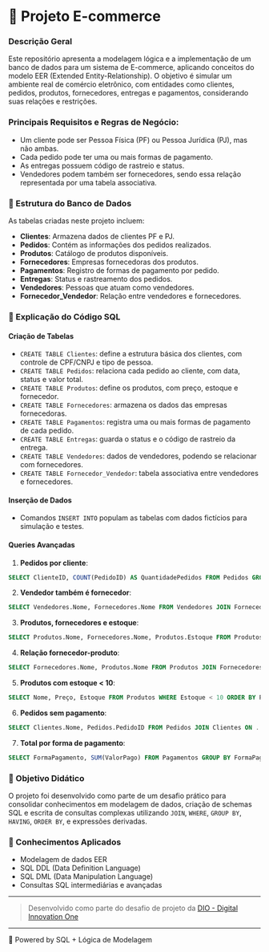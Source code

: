 # 🛒 Projeto E-commerce

### Descrição Geral

Este repositório apresenta a modelagem lógica e a implementação de um banco de dados para um sistema de E-commerce, aplicando conceitos do modelo EER (Extended Entity-Relationship). O objetivo é simular um ambiente real de comércio eletrônico, com entidades como clientes, pedidos, produtos, fornecedores, entregas e pagamentos, considerando suas relações e restrições.

### Principais Requisitos e Regras de Negócio:

* Um cliente pode ser Pessoa Física (PF) ou Pessoa Jurídica (PJ), mas não ambas.
* Cada pedido pode ter uma ou mais formas de pagamento.
* As entregas possuem código de rastreio e status.
* Vendedores podem também ser fornecedores, sendo essa relação representada por uma tabela associativa.

### 🔧 Estrutura do Banco de Dados

As tabelas criadas neste projeto incluem:

* **Clientes**: Armazena dados de clientes PF e PJ.
* **Pedidos**: Contém as informações dos pedidos realizados.
* **Produtos**: Catálogo de produtos disponíveis.
* **Fornecedores**: Empresas fornecedoras dos produtos.
* **Pagamentos**: Registro de formas de pagamento por pedido.
* **Entregas**: Status e rastreamento dos pedidos.
* **Vendedores**: Pessoas que atuam como vendedores.
* **Fornecedor\_Vendedor**: Relação entre vendedores e fornecedores.

### 📜 Explicação do Código SQL

#### Criação de Tabelas

* `CREATE TABLE Clientes`: define a estrutura básica dos clientes, com controle de CPF/CNPJ e tipo de pessoa.
* `CREATE TABLE Pedidos`: relaciona cada pedido ao cliente, com data, status e valor total.
* `CREATE TABLE Produtos`: define os produtos, com preço, estoque e fornecedor.
* `CREATE TABLE Fornecedores`: armazena os dados das empresas fornecedoras.
* `CREATE TABLE Pagamentos`: registra uma ou mais formas de pagamento de cada pedido.
* `CREATE TABLE Entregas`: guarda o status e o código de rastreio da entrega.
* `CREATE TABLE Vendedores`: dados de vendedores, podendo se relacionar com fornecedores.
* `CREATE TABLE Fornecedor_Vendedor`: tabela associativa entre vendedores e fornecedores.

#### Inserção de Dados

* Comandos `INSERT INTO` populam as tabelas com dados fictícios para simulação e testes.

#### Queries Avançadas

1. **Pedidos por cliente**:

```sql
SELECT ClienteID, COUNT(PedidoID) AS QuantidadePedidos FROM Pedidos GROUP BY ClienteID;
```

2. **Vendedor também é fornecedor**:

```sql
SELECT Vendedores.Nome, Fornecedores.Nome FROM Vendedores JOIN Fornecedor_Vendedor ON ...
```

3. **Produtos, fornecedores e estoque**:

```sql
SELECT Produtos.Nome, Fornecedores.Nome, Produtos.Estoque FROM Produtos JOIN Fornecedores ON ...
```

4. **Relação fornecedor-produto**:

```sql
SELECT Fornecedores.Nome, Produtos.Nome FROM Produtos JOIN Fornecedores ON ...
```

5. **Produtos com estoque < 10**:

```sql
SELECT Nome, Preço, Estoque FROM Produtos WHERE Estoque < 10 ORDER BY Preço ASC;
```

6. **Pedidos sem pagamento**:

```sql
SELECT Clientes.Nome, Pedidos.PedidoID FROM Pedidos JOIN Clientes ON ... LEFT JOIN Pagamentos ON ... WHERE Pagamentos.PagamentoID IS NULL;
```

7. **Total por forma de pagamento**:

```sql
SELECT FormaPagamento, SUM(ValorPago) FROM Pagamentos GROUP BY FormaPagamento;
```

### 🎯 Objetivo Didático

O projeto foi desenvolvido como parte de um desafio prático para consolidar conhecimentos em modelagem de dados, criação de schemas SQL e escrita de consultas complexas utilizando `JOIN`, `WHERE`, `GROUP BY`, `HAVING`, `ORDER BY`, e expressões derivadas.

### 🧠 Conhecimentos Aplicados

* Modelagem de dados EER
* SQL DDL (Data Definition Language)
* SQL DML (Data Manipulation Language)
* Consultas SQL intermediárias e avançadas

---

> Desenvolvido como parte do desafio de projeto da [DIO - Digital Innovation One](https://www.dio.me/)

---

🐍 Powered by SQL + Lógica de Modelagem
